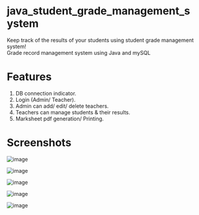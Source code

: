# java_student_grade_management_system
Keep track of the results of your students using student grade management system!  
Grade record management system using Java and mySQL

# Features
1. DB connection indicator.  
2. Login (Admin/ Teacher).  
3. Admin can add/ edit/ delete teachers.  
4. Teachers can manage students & their results.  
5. Marksheet pdf generation/ Printing.  

# Screenshots
![image](https://i.ibb.co/rtGqn1x/image.png)

![image](https://i.ibb.co/TTZ7dgV/image.png)

![image](https://i.ibb.co/60cYswm/image.png)

![image](https://i.ibb.co/jvMF1h7/image.png)

![image](https://i.ibb.co/vv8FJ3j/image.png)
